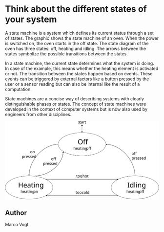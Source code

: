 <!-- BEGIN TITLE -->
# Think about the different states of your system
<!-- END TITLE -->

<!-- BEGIN BODY -->
A state machine is a system which defines its current status through a set of states. The graphic shows the state machine of an oven. When the power is switched on, the oven starts in the off state. The state diagram of the oven has three states: off, heating and idling. The arrows between the states symbolize the possible transitions between the states. 

In a state machine, the current state determines what the system is doing. In case of the example, this means whether the heating element is activated or not. The transition between the states happen based on events. These events can be triggered by external factors like a button pressed by the user or a sensor reading but can also be internal like the result of a computation.

State machines are a concise way of describing systems with clearly distinguishable phases or states. The concept of state machines were developed in the context of computer systems but is now also used by engineers from other disciplines.
<!-- END BODY -->


![Image title](../images/image-118-state-machines.svg)



## Author
<!-- BEGIN AUTHOR -->
Marco Vogt
<!-- END AUTHOR -->